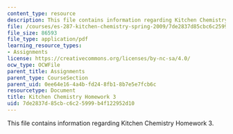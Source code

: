 ```yaml
---
content_type: resource
description: This file contains information regarding Kitchen Chemistry Homework 3.
file: /courses/es-287-kitchen-chemistry-spring-2009/7de2837d85cbc6c25999b4f122952d10_MITES_287S09_assn03_Week03.pdf
file_size: 86593
file_type: application/pdf
learning_resource_types:
- Assignments
license: https://creativecommons.org/licenses/by-nc-sa/4.0/
ocw_type: OCWFile
parent_title: Assignments
parent_type: CourseSection
parent_uid: 0ee64e16-4a4b-fd24-8fb1-8b7e5e7fcb6c
resourcetype: Document
title: Kitchen Chemistry Homework 3
uid: 7de2837d-85cb-c6c2-5999-b4f122952d10
---
```

This file contains information regarding Kitchen Chemistry Homework 3.